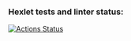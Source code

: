 ### Hexlet tests and linter status:
[![Actions Status](https://github.com/ilya-ship-it/python-project-83/actions/workflows/hexlet-check.yml/badge.svg)](https://github.com/ilya-ship-it/python-project-83/actions)
